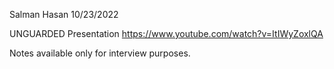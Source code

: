 Salman Hasan
10/23/2022


UNGUARDED Presentation 
https://www.youtube.com/watch?v=ItIWyZoxlQA

Notes available only for interview purposes.
